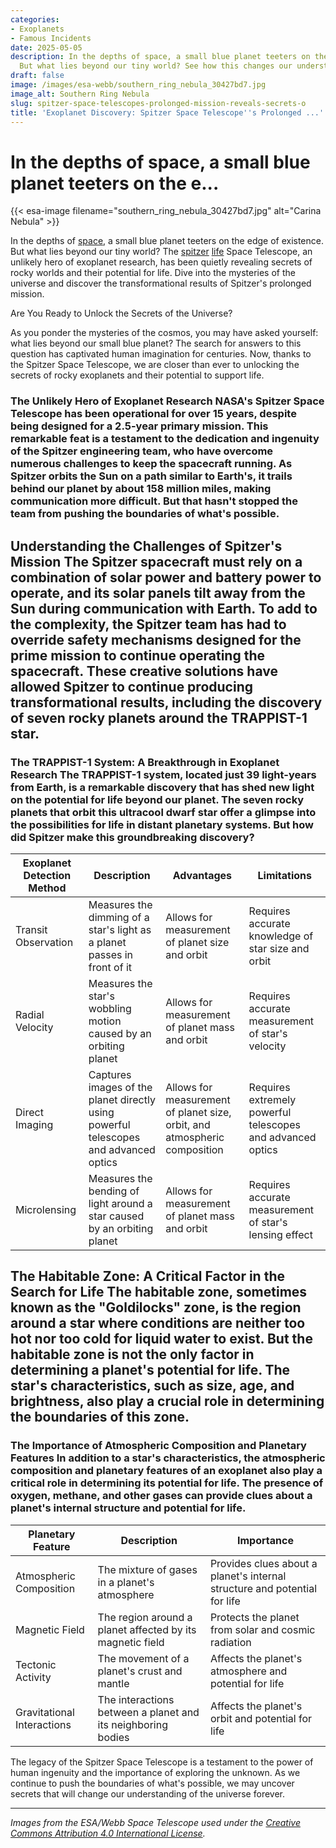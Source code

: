 ```yaml
---
categories:
- Exoplanets
- Famous Incidents
date: 2025-05-05
description: In the depths of space, a small blue planet teeters on the edge of existence.
  But what lies beyond our tiny world? See how this changes our understanding.
draft: false
image: /images/esa-webb/southern_ring_nebula_30427bd7.jpg
image_alt: Southern Ring Nebula
slug: spitzer-space-telescopes-prolonged-mission-reveals-secrets-o
title: 'Exoplanet Discovery: Spitzer Space Telescope''s Prolonged ...'
---
```


# In the depths of space, a small blue planet teeters on the e...
{{< esa-image filename="southern_ring_nebula_30427bd7.jpg" alt="Carina Nebula" >}}



In the depths of [space](/blog/exoplanets-and-the-search-for--beyond-our-solar-system/solar-system/), a small blue planet teeters on the edge of existence. But what lies beyond our tiny world? The [spitzer](/blog/spitzer-space-telescope-ends-its-mission-after-16-years-of-s) [life](/blog/hubble-space-telescope-detects-possible-water-vapor-on-trapp) Space Telescope, an unlikely hero of exoplanet research, has been quietly revealing secrets of rocky worlds and their potential for life. Dive into the mysteries of the universe and discover the transformational results of Spitzer's prolonged mission.

Are You Ready to Unlock the Secrets of the Universe?

 As you ponder the mysteries of the cosmos, you may have asked yourself: what lies beyond our small blue planet? The search for answers to this question has captivated human imagination for centuries. Now, thanks to the Spitzer Space Telescope, we are closer than ever to unlocking the secrets of rocky exoplanets and their potential to support life.

 ### The Unlikely Hero of Exoplanet Research NASA's Spitzer Space Telescope has been operational for over 15 years, despite being designed for a 2.5-year primary mission. This remarkable feat is a testament to the dedication and ingenuity of the Spitzer engineering team, who have overcome numerous challenges to keep the spacecraft running. As Spitzer orbits the Sun on a path similar to Earth's, it trails behind our planet by about 158 million miles, making communication more difficult. But that hasn't stopped the team from pushing the boundaries of what's possible.

 ## Understanding the Challenges of Spitzer's Mission The Spitzer spacecraft must rely on a combination of solar power and battery power to operate, and its solar panels tilt away from the Sun during communication with Earth. To add to the complexity, the Spitzer team has had to override safety mechanisms designed for the prime mission to continue operating the spacecraft. These creative solutions have allowed Spitzer to continue producing transformational results, including the discovery of seven rocky planets around the TRAPPIST-1 star.

 ### The TRAPPIST-1 System: A Breakthrough in Exoplanet Research The TRAPPIST-1 system, located just 39 light-years from Earth, is a remarkable discovery that has shed new light on the potential for life beyond our planet. The seven rocky planets that orbit this ultracool dwarf star offer a glimpse into the possibilities for life in distant planetary systems. But how did Spitzer make this groundbreaking discovery?

 | **Exoplanet Detection Method** | **Description** | **Advantages** | **Limitations** |
| --- | --- | --- | --- |
| Transit Observation | Measures the dimming of a star's light as a planet passes in front of it | Allows for measurement of planet size and orbit | Requires accurate knowledge of star size and orbit |
| Radial Velocity | Measures the star's wobbling motion caused by an orbiting planet | Allows for measurement of planet mass and orbit | Requires accurate measurement of star's velocity |
| Direct Imaging | Captures images of the planet directly using powerful telescopes and advanced optics | Allows for measurement of planet size, orbit, and atmospheric composition | Requires extremely powerful telescopes and advanced optics |
| Microlensing | Measures the bending of light around a star caused by an orbiting planet | Allows for measurement of planet mass and orbit | Requires accurate measurement of star's lensing effect | By combining these detection methods, scientists can gather a wealth of information about exoplanets and their potential for supporting life.

 ## The Habitable Zone: A Critical Factor in the Search for Life The habitable zone, sometimes known as the "Goldilocks" zone, is the region around a star where conditions are neither too hot nor too cold for liquid water to exist. But the habitable zone is not the only factor in determining a planet's potential for life. The star's characteristics, such as size, age, and brightness, also play a crucial role in determining the boundaries of this zone.

 ### The Importance of Atmospheric Composition and Planetary Features In addition to a star's characteristics, the atmospheric composition and planetary features of an exoplanet also play a critical role in determining its potential for life. The presence of oxygen, methane, and other gases can provide clues about a planet's internal structure and potential for life.

 | **Planetary Feature** | **Description** | **Importance** |
| --- | --- | --- |
| Atmospheric Composition | The mixture of gases in a planet's atmosphere | Provides clues about a planet's internal structure and potential for life |
| Magnetic Field | The region around a planet affected by its magnetic field | Protects the planet from solar and cosmic radiation |
| Tectonic Activity | The movement of a planet's crust and mantle | Affects the planet's atmosphere and potential for life |
| Gravitational Interactions | The interactions between a planet and its neighboring bodies | Affects the planet's orbit and potential for life | ## The Legacy of the Spitzer Space Telescope As Spitzer enters its final year and a half of science operations, the mission will focus on exoplanet-related investigations, including studying dwarf stars and following up on planets discovered by NASA's Transiting Exoplanet Survey Satellite (TESS). The Spitzer team will also be preparing for the mission's closure, which will involve switching off the spacecraft permanently on January 30, 2020.

 The legacy of the Spitzer Space Telescope is a testament to the power of human ingenuity and the importance of exploring the unknown. As we continue to push the boundaries of what's possible, we may uncover secrets that will change our understanding of the universe forever.

---

*Images from the ESA/Webb Space Telescope used under the [Creative Commons Attribution 4.0 International License](https://creativecommons.org/licenses/by/4.0).*